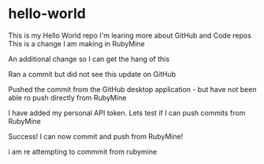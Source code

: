# hello-world
This is my Hello World repo
I'm learing more about GitHub and Code repos
This is a change I am making in RubyMine

An additional change so I can get the hang of this 

Ran a commit but did not see this update on GitHub

Pushed the commit from the GitHub desktop application - but have not been able ro push directly from RubyMine

I have added my personal API token. Lets test if I can push commits from RubyMine

Success! I can now commit and push from RubyMine!

i am re attempting to commmit from rubymine